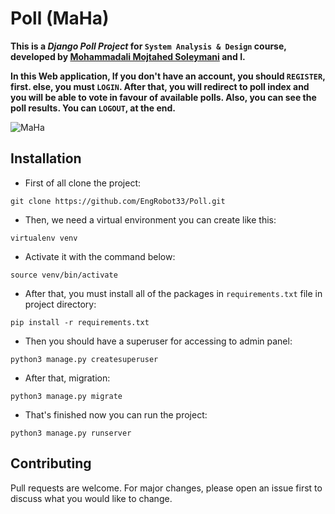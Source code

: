 # Poll (MaHa)

**This is a _Django Poll Project_ for `System Analysis & Design` course, developed by [Mohammadali Mojtahed Soleymani](https://github.com/mohammadalimojtahedsoleimani) and I.**

**In this Web application, If you don't have an account, you should `REGISTER`, first. else, you must `LOGIN`.
After that, you will redirect to poll index and you will be able to vote in favour of available polls.
Also, you can see the poll results. You can `LOGOUT`, at the end.**

![MaHa](https://user-images.githubusercontent.com/74541595/179214230-f8e5147f-029a-4e90-8adb-8d06ce3773ab.png)

## Installation

* First of all clone the project:
```
git clone https://github.com/EngRobot33/Poll.git
```
* Then, we need a virtual environment you can create like this:
```
virtualenv venv
```
* Activate it with the command below:
```
source venv/bin/activate
```
* After that, you must install all of the packages in `requirements.txt` file in project directory:
```
pip install -r requirements.txt
```
* Then you should have a superuser for accessing to admin panel:
```
python3 manage.py createsuperuser
```
* After that, migration:
```
python3 manage.py migrate
```
* That's finished now you can run the project:
```
python3 manage.py runserver
```

## Contributing
Pull requests are welcome. For major changes, please open an issue first to discuss what you would like to change.
